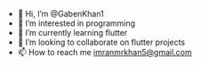 - 👋 Hi, I’m @GabenKhan1
- 👀 I’m interested in programming
- 🌱 I’m currently learning flutter
- 💞️ I’m looking to collaborate on flutter projects
- 📫 How to reach me imranmrkhan5@gmail.com

<!---
GabenKhan1/GabenKhan1 is a ✨ special ✨ repository because its `README.md` (this file) appears on your GitHub profile.
You can click the Preview link to take a look at your changes.
--->
